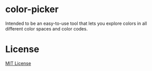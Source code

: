 # color-picker

Intended to be an easy-to-use tool that lets you explore colors in all different color spaces and color codes.

# License

[MIT License](LICENSE)

